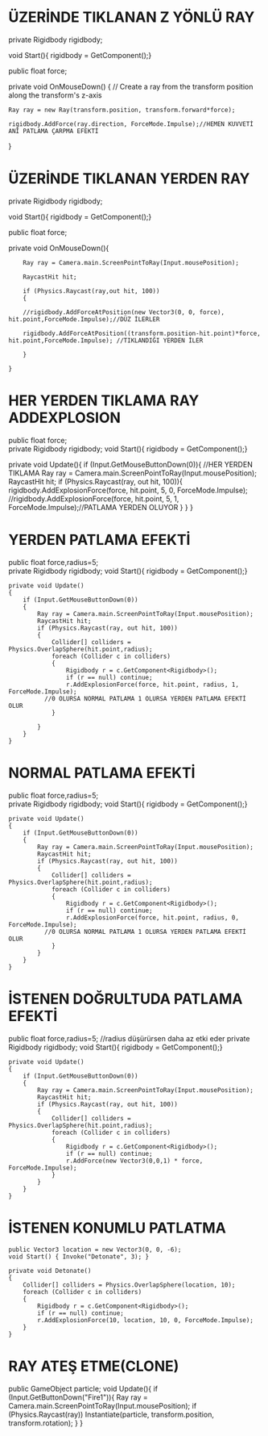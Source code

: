 # ÜZERİNDE TIKLANAN Z YÖNLÜ RAY
private Rigidbody rigidbody;

void Start(){ rigidbody = GetComponent<Rigidbody>();}

public float force;      

private void OnMouseDown()
{
	// Create a ray from the transform position along the transform's z-axis
       
	Ray ray = new Ray(transform.position, transform.forward*force);
        
	rigidbody.AddForce(ray.direction, ForceMode.Impulse);//HEMEN KUVVETİ ANİ PATLAMA ÇARPMA EFEKTİ
    
}


# ÜZERİNDE TIKLANAN YERDEN RAY
private Rigidbody rigidbody;

void Start(){ rigidbody = GetComponent<Rigidbody>();}

public float force;         

private void OnMouseDown(){

        Ray ray = Camera.main.ScreenPointToRay(Input.mousePosition);
	
        RaycastHit hit;
	
        if (Physics.Raycast(ray,out hit, 100))
        {
            	
		//rigidbody.AddForceAtPosition(new Vector3(0, 0, force), hit.point,ForceMode.Impulse);//DÜZ İLERLER
	    
		rigidbody.AddForceAtPosition((transform.position-hit.point)*force, hit.point,ForceMode.Impulse); //TIKLANDIĞI YERDEN İLER

        }    
	
    }
    
# HER YERDEN TIKLAMA RAY ADDEXPLOSION

public float force;           
private Rigidbody rigidbody;
void Start(){ rigidbody = GetComponent<Rigidbody>();}

private void Update(){
        if (Input.GetMouseButtonDown(0)){  //HER YERDEN TIKLAMA
            Ray ray = Camera.main.ScreenPointToRay(Input.mousePosition);
            RaycastHit hit;
            if (Physics.Raycast(ray, out hit, 100)){
                rigidbody.AddExplosionForce(force, hit.point, 5, 0, ForceMode.Impulse);
  //rigidbody.AddExplosionForce(force, hit.point, 5, 1, ForceMode.Impulse);//PATLAMA YERDEN OLUYOR
            }
        }
    }
# YERDEN PATLAMA EFEKTİ
public float force,radius=5;    
private Rigidbody rigidbody;
void Start(){ rigidbody = GetComponent<Rigidbody>();}

    private void Update()
    {
        if (Input.GetMouseButtonDown(0))
        {
            Ray ray = Camera.main.ScreenPointToRay(Input.mousePosition);
            RaycastHit hit;
            if (Physics.Raycast(ray, out hit, 100))
            {
                Collider[] colliders = Physics.OverlapSphere(hit.point,radius);
                foreach (Collider c in colliders)
                {
                    Rigidbody r = c.GetComponent<Rigidbody>();
                    if (r == null) continue;
                    r.AddExplosionForce(force, hit.point, radius, 1, ForceMode.Impulse);
			  //0 OLURSA NORMAL PATLAMA 1 OLURSA YERDEN PATLAMA EFEKTİ OLUR
                }

            }
        }
    }
# NORMAL PATLAMA EFEKTİ
public float force,radius=5;    
private Rigidbody rigidbody;
void Start(){ rigidbody = GetComponent<Rigidbody>();}

    private void Update()
    {
        if (Input.GetMouseButtonDown(0))
        {
            Ray ray = Camera.main.ScreenPointToRay(Input.mousePosition);
            RaycastHit hit;
            if (Physics.Raycast(ray, out hit, 100))
            {
                Collider[] colliders = Physics.OverlapSphere(hit.point,radius);
                foreach (Collider c in colliders)
                {
                    Rigidbody r = c.GetComponent<Rigidbody>();
                    if (r == null) continue;
                    r.AddExplosionForce(force, hit.point, radius, 0, ForceMode.Impulse);
			  //0 OLURSA NORMAL PATLAMA 1 OLURSA YERDEN PATLAMA EFEKTİ OLUR
                }
            }
        }
    }

# İSTENEN DOĞRULTUDA PATLAMA EFEKTİ
public float force,radius=5; //radius düşürürsen daha az etki eder
private Rigidbody rigidbody;
void Start(){ rigidbody = GetComponent<Rigidbody>();}

    private void Update()
    {
        if (Input.GetMouseButtonDown(0))
        {
            Ray ray = Camera.main.ScreenPointToRay(Input.mousePosition);
            RaycastHit hit;
            if (Physics.Raycast(ray, out hit, 100))
            {
                Collider[] colliders = Physics.OverlapSphere(hit.point,radius);
                foreach (Collider c in colliders)
                {
                    Rigidbody r = c.GetComponent<Rigidbody>();
                    if (r == null) continue;
                    r.AddForce(new Vector3(0,0,1) * force, ForceMode.Impulse);
                }
            }
        }
    }
# İSTENEN KONUMLU PATLATMA
    public Vector3 location = new Vector3(0, 0, -6);
    void Start() { Invoke("Detonate", 3); }
    
    private void Detonate()
    {
        Collider[] colliders = Physics.OverlapSphere(location, 10);
        foreach (Collider c in colliders)
        {
            Rigidbody r = c.GetComponent<Rigidbody>();
            if (r == null) continue;
            r.AddExplosionForce(10, location, 10, 0, ForceMode.Impulse);
        }   
    }
    
# RAY ATEŞ ETME(CLONE)
public GameObject particle;
    void Update(){
        if (Input.GetButtonDown("Fire1")){
            Ray ray = Camera.main.ScreenPointToRay(Input.mousePosition);
            if (Physics.Raycast(ray))
                Instantiate(particle, transform.position, transform.rotation);
        }
    }

	

